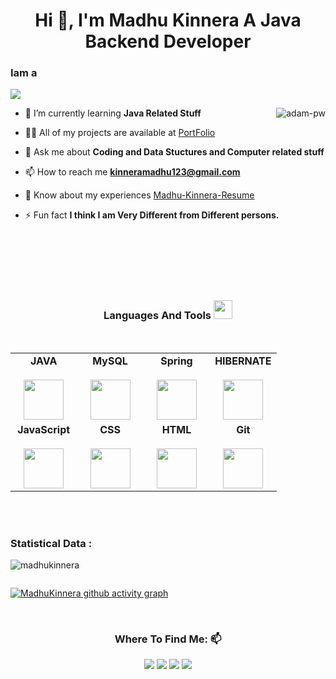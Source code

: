 <h1 align="center">Hi 👋, I'm Madhu Kinnera A Java Backend Developer</h1>




 <h3> Iam a </h3>
 <img src="https://readme-typing-svg.herokuapp.com?lines=Backend+Developer;&right=true&width=400&height=50">

<p><img align="right" src="https://github.com/Adam-pw/Adam-pw/blob/main/animation_500_kxa883sd.gif" alt="adam-pw" /></p>

- 🌱 I’m currently learning **Java Related Stuff**

- 👨‍💻 All of my projects are available at [PortFolio](https://madhukinnera.github.io/)

- 💬 Ask me about **Coding and Data Stuctures and Computer related stuff**

- 📫 How to reach me **kinneramadhu123@gmail.com**

- 📄 Know about my experiences [Madhu-Kinnera-Resume](https://drive.google.com/file/d/1dKCm4FShZtG6blTbqTujGeqZDVJ0f9RJ/view?usp=sharing)

- ⚡ Fun fact **I think I am Very Different from Different persons.**


<br>
<br>
<br> 
<br> 
<br>


<div align="center">
  <h3 align="center" border="0"> Languages And Tools <img src="https://camo.githubusercontent.com/beb64ff21c883e318e4f5db5231c2ba4175705bea1c9249e82a41ab375db4f75/68747470733a2f2f6d65646961322e67697068792e636f6d2f6d656469612f51737347456d706b79454f684243623765312f67697068792e6769663f6369643d656366303565343761306e336769316266716e74716d6f62386739616964316f796a327772336473336d67373030626c267269643d67697068792e676966" width="30"/></h3>
<br>
<table align="center">
<tbody>
<tr valign="top">
<td width="25%" align="center">
<span><b>JAVA</b></span><br><br>
<img height="64px" src="https://cdn-icons-png.flaticon.com/512/226/226777.png">
</td>
<td width="25%" align="center">
<span><b>MySQL</b></span><br><br>
<img height="64px" src="https://cdn-icons-png.flaticon.com/512/919/919836.png">
</td>
<td width="25%" align="center">
<span><b>Spring</b></span><br><br>
<img height="64px" src="https://spring.io/images/spring-logo-9146a4d3298760c2e7e49595184e1975.svg">
</td>
<td width="25%" align="center">
<span><b>HIBERNATE</b></span><br><br>
<img height="64px" src="https://hibernate.org/images/hibernate-logo.svg">
</td>
</tr>

<tr valign="top">
<td width="25%" align="center">
<span><b>JavaScript</b></span><br><br>
<img height="64px" src="https://cdn-icons-png.flaticon.com/512/5968/5968292.png">
</td>


<td width="25%" align="center">
<span><b>CSS</b></span><br><br>
<img height="64px" src="https://cdn-icons-png.flaticon.com/512/888/888847.png">
</td>

<td width="25%" align="center">
<span><b>HTML</b></span><br><br>
<img height="64px" src="https://cdn-icons-png.flaticon.com/512/888/888859.png">
</td>
<td width="25%" align="center">
<span><b>Git</b></span><br><br>
<img height="64px" src="https://cdn.svgporn.com/logos/git-icon.svg">
</td>
</tr>
</tbody>
</table>
</div> 




<br> 
<br> 

<h3>Statistical Data :</h3>


<p><img align="center" src="https://github-readme-streak-stats.herokuapp.com/?user=madhukinnera&theme=dark&background=0d1117&date_format=M%20j%5B%2C%20Y%5D" alt="madhukinnera" /></p>
      
<p align="center"> <a href="https://twitter.com/" target="blank"><img
      src="https://img.shields.io/twitter/follow/?logo=twitter&style=for-the-badge" alt="" /></a> </p>


<!-- 
<p>
   <img align="center" src="https://activity-graph.herokuapp.com/graph?username=madhukinnera&theme=gruvbox&hide_border=true&area=true"  width="70%"/>
</p> -->
[![MadhuKinnera github activity graph](https://github-readme-activity-graph.cyclic.app/graph?username=MadhuKinnera&theme=dracula)](https://github.com/MadhuKinnera/github-readme-activity-graph)

<br>

 <h3 align="center">Where To Find Me: 📫</h3>
<div align="center" display="flex">
  <a  href="https://linkedin.com/in/madhu-kinnera" target="_blank"> <img src="https://img.shields.io/badge/LinkedIn-0077B5?style=for-the-badge&logo=linkedin&logoColor=white" /></a>
  <a  href="mailto:kinneramadhu123@gmail.com" target="_blank"><img src="https://img.shields.io/badge/Gmail-D14836?style=for-the-badge&logo=gmail&logoColor=white" /></a>
  <a  href="https://github.com/madhukinnera" target="_blank"><img src="https://img.shields.io/badge/GitHub-100000?style=for-the-badge&logo=github&logoColor=white" /></a>
   <a  href="https://www.instagram.com/man_madhu_do.1.1/" target="_blank"><img src="https://img.shields.io/badge/Instagram-996133?style=for-the-badge&logo=instagram&logoColor=white" />
</div>
    





